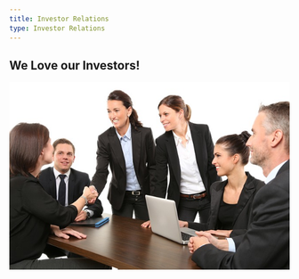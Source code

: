 ```yaml
---
title: Investor Relations
type: Investor Relations
---
```


## We Love our Investors!


![invest today!](investors.jpg)